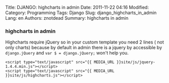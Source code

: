 Title: DJANGO: highcharts in admin
Date: 2011-11-22 04:16
Modified: 
Category: Programming
Tags: Django
Slug: django_highcharts_in_admin
Lang: en
Authors: znotdead
Summary: highcharts in admin

### highcharts in admin

Highcharts require jQuery so in your custom template you need 2 lines ( not only charts) because by default in admin there is a jquery by accessible by `django.jQuery` and `var $ = django.jQuery;` won't help you.

```
<script type="text/javascript" src="{{ MEDIA_URL }}site/js/jquery-1.4.4.min.js"></script>
<script type="text/javascript" src="{{ MEDIA_URL }}site/js/highcharts.js"></script>
```
